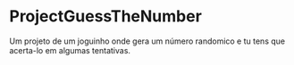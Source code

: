 # ProjectGuessTheNumber

Um projeto de um joguinho onde gera um número randomico e tu tens que acerta-lo em algumas tentativas.
